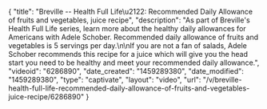 {
    "title": "Breville -- Health Full Life\u2122: Recommended Daily Allowance of fruits and vegetables, juice recipe",
    "description": "As part of Breville's Health Full Life series, learn more about the healthy daily allowances for Americans with Adele Schober. Recommended daily allowance of fruits and vegetables is 5 servings per day.\n\nIf you are not a fan of salads, Adele Schober recommends this recipe for a juice which will give you the head start you need to be healthy and meet your recommended daily allowance.",
    "videoid": "6286890",
    "date_created": "1459289380",
    "date_modified": "1459289380",
    "type": "captivate",
    "layout": "video",
    "url": "\/v\/breville-health-full-life-recommended-daily-allowance-of-fruits-and-vegetables-juice-recipe\/6286890"
}